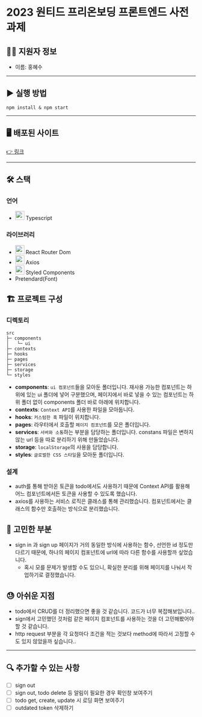 # 2023 원티드 프리온보딩 프론트엔드 사전 과제

## 🧑‍💻 지원자 정보

- 이름: 홍혜수

---

## ▶️ 실행 방법

```shell
npm install & npm start
```

---

## 🖥️ 배포된 사이트

[👉 링크](https://fancy-baklava-ed3ee5.netlify.app/)

---

## 🛠️ 스택

### 언어

- <code><img height="24" width="24" src="https://cdn.simpleicons.org/typescript/3178C6" /></code> Typescript

### 라이브러리

- <code><img height="24" width="24" src="https://cdn.simpleicons.org/reactrouter/CA4245" /></code> React Router Dom
- <code><img height="24" width="24" src="https://cdn.simpleicons.org/axios/5A29E4/" /></code> Axios
- <code><img height="24" width="24" src="https://cdn.simpleicons.org/styledcomponents/DB7093" /></code> Styled Components
- Pretendard(Font)

## 🏗️ 프로젝트 구성

### 디렉토리

```
src
├─ components
│	└─ ui
├─ contexts
├─ hooks
├─ pages
├─ services
├─ storage
└─ styles
```

- **components**: `ui 컴포넌트`들을 모아둔 폴더입니다. 재사용 가능한 컴포넌트는 하위에 있는 ui 폴더에 넣어 구분했으며, 페이지에서 바로 넣을 수 있는 컴포넌트는 하위 폴더 없이 components 폴더 바로 아래에 위치합니다.
- **contexts**: `Context API`를 사용한 파일을 모아둡니다.
- **hooks**: `커스텀한 훅` 파일이 위치합니다.
- **pages**: 라우터에서 호출할 `페이지 컴포넌트`를 모은 폴더입니다.
- **services**: `서버와 소통`하는 부분을 담당하는 폴더입니다. constans 파일은 변하지 않는 url 등을 따로 분리하기 위해 만들었습니다.
- **storage**: `localStorage`의 사용을 담당합니다.
- **styles**: `글로벌한 CSS 스타일`을 모아둔 폴더입니다.

### 설계

- auth를 통해 받아온 토큰을 todo에서도 사용하기 때문에 Context API를 활용해 어느 컴포넌트에서든 토큰을 사용할 수 있도록 했습니다.
- axios를 사용하는 서비스 로직은 클래스를 통해 관리했습니다. 컴포넌트에서는 클래스의 함수만 호출하는 방식으로 분리했습니다.

## 🧐 고민한 부분

- sign in 과 sign up 페이지가 거의 동일한 방식에 사용하는 함수, 선언한 id 정도만 다르기 때문에, 하나의 페이지 컴포넌트에 url에 따라 다른 함수를 사용할까 싶었습니다.
  - 혹시 모를 문제가 발생할 수도 있으니, 확실한 분리를 위해 페이지를 나눠서 작업하기로 결정했습니다.

## 😓 아쉬운 지점

- todo에서 CRUD를 더 정리했으면 좋을 것 같습니다. 코드가 너무 복잡해보입니다..
- sign에서 고민했던 것처럼 같은 페이지 컴포넌트를 사용하는 것을 더 고민해봤어야 할 것 같습니다.
- http request 부분을 각 요청마다 조건을 적는 것보다 method에 따라서 고정할 수도 있지 않았을까 싶습니다..

---

## 🔍 추가할 수 있는 사항

- [ ] sign out
- [ ] sign out, todo delete 등 알림이 필요한 경우 확인창 보여주기
- [ ] todo get, create, update 시 로딩 화면 보여주기
- [ ] outdated token 삭제하기

